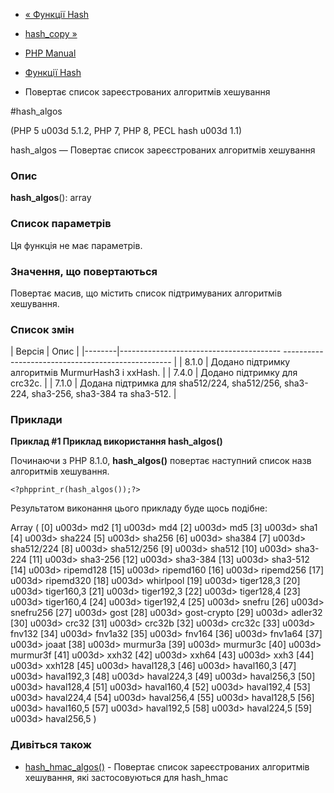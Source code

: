 - [« Функції Hash](ref.hash.md)
- [hash_copy »](function.hash-copy.md)

- [PHP Manual](index.md)
- [Функції Hash](ref.hash.md)
- Повертає список зареєстрованих алгоритмів хешування

#hash_algos

(PHP 5 u003d 5.1.2, PHP 7, PHP 8, PECL hash u003d 1.1)

hash_algos — Повертає список зареєстрованих алгоритмів хешування

### Опис

**hash_algos**(): array

### Список параметрів

Ця функція не має параметрів.

### Значення, що повертаються

Повертає масив, що містить список підтримуваних алгоритмів
хешування.

### Список змін

| Версія | Опис |
|--------|---------------------------------------- -------------------------------------------------- |
| 8.1.0 | Додано підтримку алгоритмів MurmurHash3 і xxHash. |
| 7.4.0 | Додано підтримку для crc32c. |
| 7.1.0 | Додана підтримка для sha512/224, sha512/256, sha3-224, sha3-256, sha3-384 та sha3-512. |

### Приклади

**Приклад #1 Приклад використання **hash_algos()****

Починаючи з PHP 8.1.0, **hash_algos()** повертає наступний список
назв алгоритмів хешування.

` <?phpprint_r(hash_algos());?> `

Результатом виконання цього прикладу буде щось подібне:

Array
(
[0] u003d> md2
[1] u003d> md4
[2] u003d> md5
[3] u003d> sha1
[4] u003d> sha224
[5] u003d> sha256
[6] u003d> sha384
[7] u003d> sha512/224
[8] u003d> sha512/256
[9] u003d> sha512
[10] u003d> sha3-224
[11] u003d> sha3-256
[12] u003d> sha3-384
[13] u003d> sha3-512
[14] u003d> ripemd128
[15] u003d> ripemd160
[16] u003d> ripemd256
[17] u003d> ripemd320
[18] u003d> whirlpool
[19] u003d> tiger128,3
[20] u003d> tiger160,3
[21] u003d> tiger192,3
[22] u003d> tiger128,4
[23] u003d> tiger160,4
[24] u003d> tiger192,4
[25] u003d> snefru
[26] u003d> snefru256
[27] u003d> gost
[28] u003d> gost-crypto
[29] u003d> adler32
[30] u003d> crc32
[31] u003d> crc32b
[32] u003d> crc32c
[33] u003d> fnv132
[34] u003d> fnv1a32
[35] u003d> fnv164
[36] u003d> fnv1a64
[37] u003d> joaat
[38] u003d> murmur3a
[39] u003d> murmur3c
[40] u003d> murmur3f
[41] u003d> xxh32
[42] u003d> xxh64
[43] u003d> xxh3
[44] u003d> xxh128
[45] u003d> haval128,3
[46] u003d> haval160,3
[47] u003d> haval192,3
[48] u003d> haval224,3
[49] u003d> haval256,3
[50] u003d> haval128,4
[51] u003d> haval160,4
[52] u003d> haval192,4
[53] u003d> haval224,4
[54] u003d> haval256,4
[55] u003d> haval128,5
[56] u003d> haval160,5
[57] u003d> haval192,5
[58] u003d> haval224,5
[59] u003d> haval256,5
)

### Дивіться також

- [hash_hmac_algos()](function.hash-hmac-algos.md) - Повертає
список зареєстрованих алгоритмів хешування, які застосовуються для
hash_hmac
